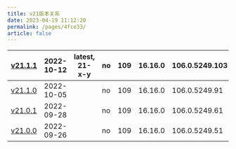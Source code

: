 ```yaml
---
title: v21版本关系
date: 2023-04-19 11:12:20
permalink: /pages/4fce33/
article: false
---
```


| [v21.1.1](https://github.com/electron/electron/releases/tag/v21.1.1) | 2022-10-12 | latest, 21-x-y | no | 109 | 16.16.0 | 106.0.5249.103 | 25430 |
| --- | --- | --- | --- | --- | --- | --- | --- |
| [v21.1.0](https://github.com/electron/electron/releases/tag/v21.1.0) | 2022-10-05 |  | no | 109 | 16.16.0 | 106.0.5249.91 | 52353 |
| [v21.0.1](https://github.com/electron/electron/releases/tag/v21.0.1) | 2022-09-28 |  | no | 109 | 16.16.0 | 106.0.5249.61 | 68818 |
| [v21.0.0](https://github.com/electron/electron/releases/tag/v21.0.0) | 2022-09-26 |  | no | 109 | 16.16.0 | 106.0.5249.51 | 22467 |


